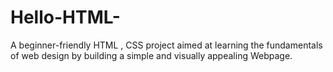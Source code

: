 # Hello-HTML-
A beginner-friendly HTML , CSS project aimed at learning the fundamentals of web design by building a simple and visually appealing Webpage.
